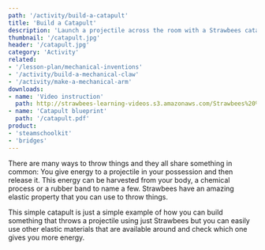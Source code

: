 ```yaml
---
path: '/activity/build-a-catapult'
title: 'Build a Catapult'
description: 'Launch a projectile across the room with a Strawbees catapult.'
thumbnail: '/catapult.jpg'
header: '/catapult.jpg'
category: 'Activity'
related:
- '/lesson-plan/mechanical-inventions'
- '/activity/build-a-mechanical-claw'
- '/activity/make-a-mechanical-arm'
downloads:
- name: 'Video instruction'
  path: http://strawbees-learning-videos.s3.amazonaws.com/Strawbees%20%20catapult.shrink.mp4
- name: 'Catapult blueprint'
  path: '/catapult.pdf'
product:
- 'steamschoolkit'
- 'bridges'
---
```


<section component="youtube" url="https://youtu.be/NFeHRBD5Jk8"></section>

There are many ways to throw things and they all share something in common: You give energy to a projectile in your possession and then release it. This energy can be harvested from your body, a chemical process or a rubber band to name a few. Strawbees have an amazing elastic property that you can use to throw things.

<section component="youtube" url="https://youtu.be/dlDVgL3hAPY"></section>

This simple catapult is just a simple example of how you can build something that throws a projectile using just Strawbees but you can easily use other elastic materials that are available around and check which one gives you more energy.

<section component="youtube" url="https://youtu.be/Im4P45_L6Zg"></section>
